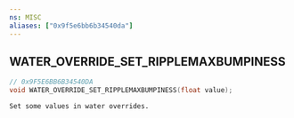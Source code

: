 ```yaml
---
ns: MISC
aliases: ["0x9f5e6bb6b34540da"]
---
```

## WATER_OVERRIDE_SET_RIPPLEMAXBUMPINESS

```c
// 0x9F5E6BB6B34540DA
void WATER_OVERRIDE_SET_RIPPLEMAXBUMPINESS(float value);
```

```
Set some values in water overrides.
```
